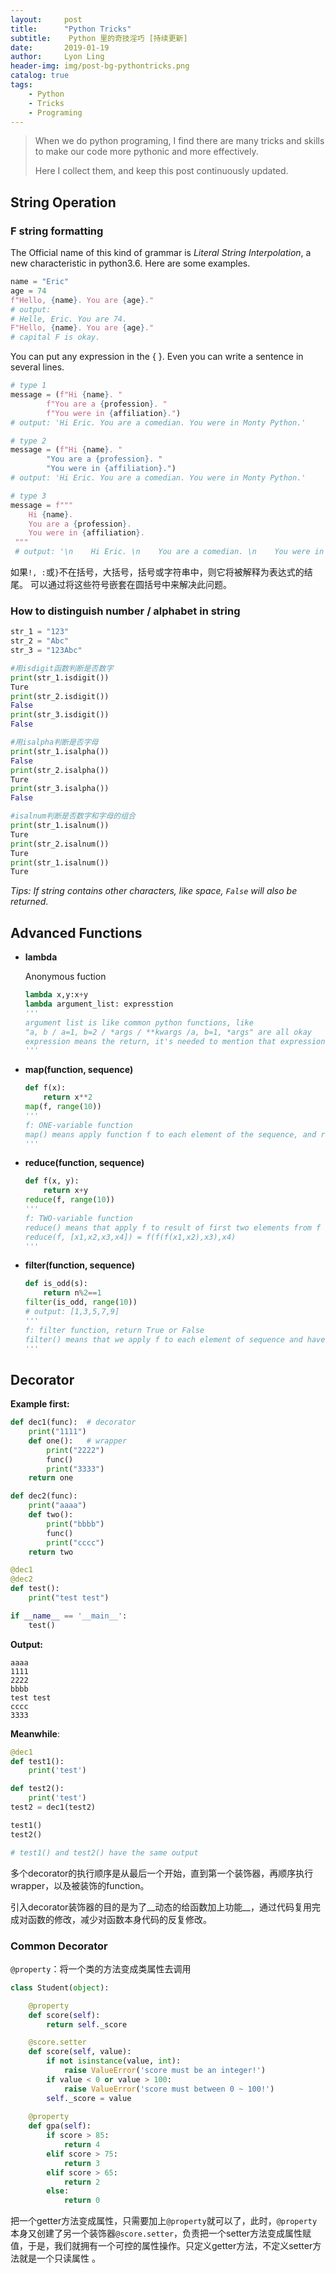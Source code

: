 ```yaml
---
layout:     post
title:      "Python Tricks"
subtitle:    Python 里的奇技淫巧 [持续更新]
date:       2019-01-19
author:     Lyon Ling
header-img: img/post-bg-pythontricks.png
catalog: true
tags:
    - Python
    - Tricks
    - Programing 
---
```


>When we do python programing, I find there are many tricks and skills to make our code more pythonic and more effectively.
>
>Here I collect them, and keep this post continuously updated.



## String Operation

### F string formatting

The Official name of this kind of grammar is _Literal String Interpolation_, a new characteristic in python3.6. Here are some examples.

```python
name = "Eric"
age = 74
f"Hello, {name}. You are {age}."
# output: 
# Helle, Eric. You are 74.
F"Hello, {name}. You are {age}."
# capital F is okay.
```

You can put any expression in the { }. Even you can write a sentence in several lines.

```python
# type 1
message = (f"Hi {name}. "
        f"You are a {profession}. "
        f"You were in {affiliation}.")
# output: 'Hi Eric. You are a comedian. You were in Monty Python.'

# type 2
message = (f"Hi {name}. "
        "You are a {profession}. "
        "You were in {affiliation}.")
# output: 'Hi Eric. You are a comedian. You were in Monty Python.'

# type 3
message = f"""
    Hi {name}. 
    You are a {profession}. 
    You were in {affiliation}.
 """
 # output: '\n    Hi Eric. \n    You are a comedian. \n    You were in Monty Python.\n '
```

如果`!, :`或`}`不在括号，大括号，括号或字符串中，则它将被解释为表达式的结尾。 可以通过将这些符号嵌套在圆括号中来解决此问题。

### How to distinguish number / alphabet in string

```python
str_1 = "123"
str_2 = "Abc"
str_3 = "123Abc"

#用isdigit函数判断是否数字
print(str_1.isdigit())
Ture
print(str_2.isdigit())
False
print(str_3.isdigit())
False

#用isalpha判断是否字母
print(str_1.isalpha())    
False
print(str_2.isalpha())
Ture    
print(str_3.isalpha())    
False

#isalnum判断是否数字和字母的组合
print(str_1.isalnum())    
Ture
print(str_2.isalnum())
Ture
print(str_1.isalnum())    
Ture
```

*Tips: If string contains other characters, like space, `False` will also be returned.*



## Advanced Functions

- **lambda**

  Anonymous fuction

  ```python
  lambda x,y:x+y
  lambda argument_list: expresstion
  '''
  argument list is like common python functions, like
  "a, b / a=1, b=2 / *args / **kwargs /a, b=1, *args" are all okay
  expression means the return, it's needed to mention that expression must be in one line
  '''
  ```

- **map(function,  sequence)**

  ```python
  def f(x):
      return x**2
  map(f, range(10))
  '''
  f: ONE-variable function
  map() means apply function f to each element of the sequence, and return a new sequence
  '''
  ```

- **reduce(function, sequence)**

  ```python
  def f(x, y):
      return x+y 
  reduce(f, range(10))
  '''
  f: TWO-variable function
  reduce() means that apply f to result of first two elements from f and the next element iteractively
  reduce(f, [x1,x2,x3,x4]) = f(f(f(x1,x2),x3),x4)
  '''
  ```

- **filter(function, sequence)**

  ```python
  def is_odd(s):
      return n%2==1
  filter(is_odd, range(10))
  # output: [1,3,5,7,9]
  '''
  f: filter function, return True or False
  filter() means that we apply f to each element of sequence and have judgements respectively, if false, drop that element and keep the true, return filtered sequence finally.
  '''
  ```



## Decorator

__Example first:__

```python
def dec1(func):  # decorator
    print("1111")  
    def one():   # wrapper
        print("2222")  
        func()  
        print("3333")  
    return one  

def dec2(func):  
    print("aaaa")  
    def two():  
        print("bbbb")  
        func()  
        print("cccc")  
    return two  

@dec1  
@dec2  
def test():  
    print("test test")  

if __name__ == '__main__':
    test()
```

**Output:**

```
aaaa  
1111  
2222  
bbbb  
test test  
cccc  
3333
```

__Meanwhile__:

```python
@dec1
def test1():
	print('test')

def test2():
	print('test')
test2 = dec1(test2)

test1()
test2()

# test1() and test2() have the same output
```

多个decorator的执行顺序是从最后一个开始，直到第一个装饰器，再顺序执行wrapper，以及被装饰的function。

引入decorator装饰器的目的是为了__动态的给函数加上功能__，通过代码复用完成对函数的修改，减少对函数本身代码的反复修改。

### Common Decorator

`@property`：将一个类的方法变成类属性去调用

```python
class Student(object):

    @property
    def score(self):
        return self._score

    @score.setter
    def score(self, value):
        if not isinstance(value, int):
            raise ValueError('score must be an integer!')
        if value < 0 or value > 100:
            raise ValueError('score must between 0 ~ 100!')
        self._score = value
    
    @property
    def gpa(self):
        if score > 85:
            return 4
        elif score > 75:
            return 3
        elif score > 65:
            return 2
        else:
            return 0
```

把一个getter方法变成属性，只需要加上`@property`就可以了，此时，`@property`本身又创建了另一个装饰器`@score.setter`，负责把一个setter方法变成属性赋值，于是，我们就拥有一个可控的属性操作。只定义getter方法，不定义setter方法就是一个只读属性 。



